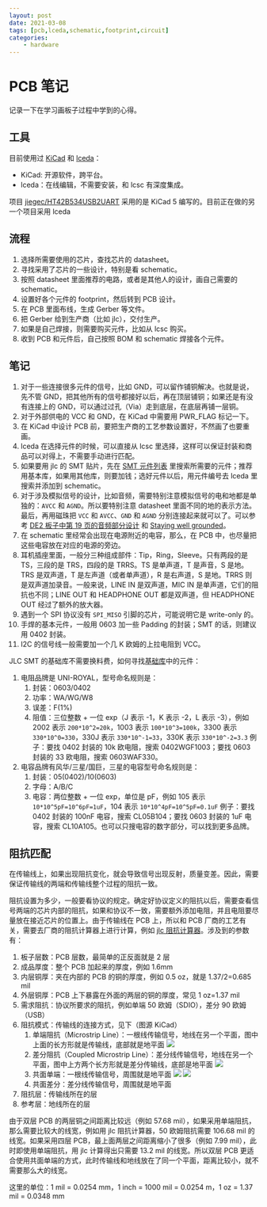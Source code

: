 ```yaml
---
layout: post
date: 2021-03-08
tags: [pcb,lceda,schematic,footprint,circuit]
categories:
    - hardware
---
```


# PCB 笔记

记录一下在学习画板子过程中学到的心得。

## 工具

目前使用过 [KiCad](https://kicad.org/) 和 [lceda](https://lceda.cn/)：

- KiCad: 开源软件，跨平台。
- lceda：在线编辑，不需要安装，和 lcsc 有深度集成。

项目 [jiegec/HT42B534USB2UART](https://github.com/jiegec/HT42B534USB2UART) 采用的是 KiCad 5 编写的。目前正在做的另一个项目采用 lceda

## 流程

1. 选择所需要使用的芯片，查找芯片的 datasheet。
2. 寻找采用了芯片的一些设计，特别是看 schematic。
3. 按照 datasheet 里面推荐的电路，或者是其他人的设计，画自己需要的 schematic。
4. 设置好各个元件的 footprint，然后转到 PCB 设计。
5. 在 PCB 里面布线，生成 Gerber 等文件。
6. 把 Gerber 给到生产商（比如 jlc），交付生产。
7. 如果是自己焊接，则需要购买元件，比如从 lcsc 购买。
8. 收到 PCB 和元件后，自己按照 BOM 和 schematic 焊接各个元件。

## 笔记

1. 对于一些连接很多元件的信号，比如 GND，可以留作铺铜解决。也就是说，先不管 GND，把其他所有的信号都接好以后，再在顶层铺铜；如果还是有没有连接上的 GND，可以通过过孔（Via）走到底层，在底层再铺一层铜。
2. 对于外部供电的 VCC 和 GND，在 KiCad 中需要用 PWR_FLAG 标记一下。
3. 在 KiCad 中设计 PCB 前，要把生产商的工艺参数设置好，不然画了也要重画。
4. lceda 在选择元件的时候，可以直接从 lcsc 里选择，这样可以保证封装和商品可以对得上，不需要手动进行匹配。
5. 如果要用 jlc 的 SMT 贴片，先在 [SMT 元件列表](https://www.jlc.com/portal/smtComponentList.html) 里搜索所需要的元件；推荐用基本库，如果用其他库，则要加钱；选好元件以后，用元件编号去 lceda 里搜索并添加到 schematic。
6. 对于涉及模拟信号的设计，比如音频，需要特别注意模拟信号的电和地都是单独的：`AVCC` 和 `AGND`。所以要特别注意 datasheet 里面不同的地的表示方法。最后，再用磁珠把 `VCC` 和 `AVCC`、`GND` 和 `AGND` 分别连接起来就可以了。可以参考 [DE2 板子中第 19 页的音频部分设计](https://wiki.bu.ost.ch/infoportal/_media/fpga/cyclone_iv/de2_115_schematic.pdf) 和 [Staying well grounded](https://www.analog.com/en/analog-dialogue/articles/staying-well-grounded.html)。
7. 在 schematic 里经常会出现在电源附近的电容，那么，在 PCB 中，也尽量把这些电容放在对应的电源的旁边。
8. 耳机插座里面，一般分三种组成部件：Tip，Ring，Sleeve。只有两段的是 TS，三段的是 TRS，四段的是 TRRS。TS 是单声道，T 是声音，S 是地。TRS 是双声道，T 是左声道（或者单声道），R 是右声道，S 是地。TRRS 则是双声道加录音。一般来说，LINE IN 是双声道，MIC IN 是单声道，它们的阻抗也不同；LINE OUT 和 HEADPHONE OUT 都是双声道，但 HEADPHONE OUT 经过了额外的放大器。
9. 遇到一个 SPI 协议没有 `SPI_MISO` 引脚的芯片，可能说明它是 write-only 的。
10. 手焊的基本元件，一般用 0603 加一些 Padding 的封装；SMT 的话，则建议用 0402 封装。
11. I2C 的信号线一般需要加一个几 K 欧姆的上拉电阻到 VCC。

JLC SMT 的基础库不需要换料费，如何寻找[基础库](https://www.jlcsmt.com/lcsc/basic)中的元件：

1. 电阻品牌是 UNI-ROYAL，型号命名规则是：
    1. 封装：0603/0402
    2. 功率：WA/WG/W8
    3. 误差：F(1%)
    4. 阻值：三位整数 + 一位 exp（J 表示 -1，K 表示 -2，L 表示 -3），例如 2002 表示 `200*10^2=20k`，1003 表示 `100*10^3=100k`，3300 表示 `330*10^0=330`，330J 表示 `330*10^-1=33`，330K 表示 `330*10^-2=3.3`
    例子：要找 0402 封装的 10k 欧电阻，搜索 0402WGF1003；要找 0603 封装的 33 欧电阻，搜索 0603WAF330。
2. 电容品牌有风华/三星/国巨，三星的电容型号命名规则是：
    1. 封装：05(0402)/10(0603)
    2. 字母：A/B/C
    3. 电容：两位整数 + 一位 exp，单位是 pF，例如 105 表示 `10*10^5pF=10^6pF=1uF`，104 表示 `10*10^4pF=10^5pF=0.1uF`
    例子：要找 0402 封装的 100nF 电容，搜索 CL05B104；要找 0603 封装的 1uF 电容，搜索 CL10A105。也可以只搜电容的数字部分，可以找到更多品牌。

## 阻抗匹配

在传输线上，如果出现阻抗变化，就会导致信号出现反射，质量变差。因此，需要保证传输线的两端和传输线整个过程的阻抗一致。

阻抗设置为多少，一般要看协议的规定。确定好协议定义的阻抗以后，需要查看信号两端的芯片内部的阻抗，如果和协议不一致，需要额外添加电阻，并且电阻要尽量放在接近芯片的位置上。由于传输线在 PCB 上，所以和 PCB 厂商的工艺有关，需要去厂商的阻抗计算器上进行计算，例如 [jlc 阻抗计算器](https://tools.jlc.com/jlcTools/index.html#/impedanceCalculatenew)。涉及到的参数有：

1. 板子层数：PCB 层数，最简单的正反面就是 2 层
2. 成品厚度：整个 PCB 加起来的厚度，例如 1.6mm
3. 内层铜厚：夹在内部的 PCB 的铜的厚度，例如 0.5 oz，就是 1.37/2=0.685 mil
4. 外层铜厚：PCB 上下暴露在外面的两层的铜的厚度，常见 1 oz=1.37 mil
5. 需求阻抗：协议所要求的阻抗，例如单端 50 欧姆（SDIO），差分 90 欧姆（USB）
6. 阻抗模式：传输线的连接方式，见下（图源 KiCad）
    1. 单端阻抗（Microstrip Line）：一根线传输信号，地线在另一个平面，图中上面的长方形就是传输线，底部就是地平面
    ![](/images/microstrip_line.png)
    2. 差分阻抗（Coupled Microstrip Line）：差分线传输信号，地线在另一个平面，图中上方两个长方形就是差分传输线，底部是地平面
    ![](/images/couple_microstrip_line.png)
    3. 共面单端：一根线传输信号，周围就是地平面
    ![](/images/coplanar_wave_guide.png)
    ![](/images/coplanar_wave_guide_ground_plane.png)
    4. 共面差分：差分线传输信号，周围就是地平面
7. 阻抗层：传输线所在的层
8. 参考层：地线所在的层

由于双层 PCB 的两层铜之间距离比较远（例如 57.68 mil），如果采用单端阻抗，那么需要比较大的线宽，例如用 jlc 阻抗计算器，50 欧姆阻抗需要 106.68 mil 的线宽。如果采用四层 PCB，最上面两层之间距离缩小了很多（例如 7.99 mil），此时即使用单端阻抗，用 jlc 计算得出只需要 13.2 mil 的线宽。所以双层 PCB 更适合使用共面单端的方式，此时传输线和地线放在了同一个平面，距离比较小，就不需要那么大的线宽。

这里的单位：1 mil = 0.0254 mm，1 inch = 1000 mil = 0.0254 m，1 oz = 1.37 mil = 0.0348 mm
